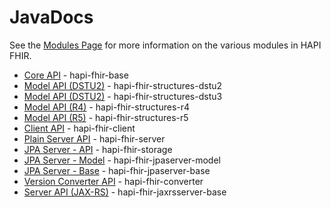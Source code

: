 # JavaDocs

See the [Modules Page](/docs/getting_started/modules.html) for more information on the various modules in HAPI FHIR.

* [Core API](/apidocs/hapi-fhir-base/) - hapi-fhir-base
* [Model API (DSTU2)](/apidocs/hapi-fhir-structures-dstu2/) - hapi-fhir-structures-dstu2
* [Model API (DSTU2)](/apidocs/hapi-fhir-structures-dstu3/) - hapi-fhir-structures-dstu3
* [Model API (R4)](/apidocs/hapi-fhir-structures-r4/) - hapi-fhir-structures-r4
* [Model API (R5)](/apidocs/hapi-fhir-structures-r5/) - hapi-fhir-structures-r5
* [Client API](/apidocs/hapi-fhir-client/) - hapi-fhir-client
* [Plain Server API](/apidocs/hapi-fhir-server/) - hapi-fhir-server
* [JPA Server - API](/apidocs/hapi-fhir-storage/) - hapi-fhir-storage
* [JPA Server - Model](/apidocs/hapi-fhir-jpaserver-model/) - hapi-fhir-jpaserver-model
* [JPA Server - Base](/apidocs/hapi-fhir-jpaserver-base/) - hapi-fhir-jpaserver-base
* [Version Converter API](/apidocs/hapi-fhir-converter/) - hapi-fhir-converter
* [Server API (JAX-RS)](/apidocs/hapi-fhir-jaxrsserver-base/) - hapi-fhir-jaxrsserver-base

